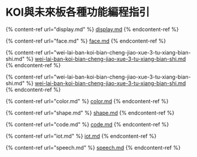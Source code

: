 # KOI與未來板各種功能編程指引

{% content-ref url="display.md" %}
[display.md](display.md)
{% endcontent-ref %}

{% content-ref url="face.md" %}
[face.md](face.md)
{% endcontent-ref %}

{% content-ref url="wei-lai-ban-koi-bian-cheng-jiao-xue-3-tu-xiang-bian-shi.md" %}
[wei-lai-ban-koi-bian-cheng-jiao-xue-3-tu-xiang-bian-shi.md](wei-lai-ban-koi-bian-cheng-jiao-xue-3-tu-xiang-bian-shi.md)
{% endcontent-ref %}

{% content-ref url="wei-lai-ban-koi-bian-cheng-jiao-xue-3-tu-xiang-bian-shi.md" %}
[wei-lai-ban-koi-bian-cheng-jiao-xue-3-tu-xiang-bian-shi.md](wei-lai-ban-koi-bian-cheng-jiao-xue-3-tu-xiang-bian-shi.md)
{% endcontent-ref %}

{% content-ref url="color.md" %}
[color.md](color.md)
{% endcontent-ref %}

{% content-ref url="shape.md" %}
[shape.md](shape.md)
{% endcontent-ref %}

{% content-ref url="code.md" %}
[code.md](code.md)
{% endcontent-ref %}

{% content-ref url="iot.md" %}
[iot.md](iot.md)
{% endcontent-ref %}

{% content-ref url="speech.md" %}
[speech.md](speech.md)
{% endcontent-ref %}

